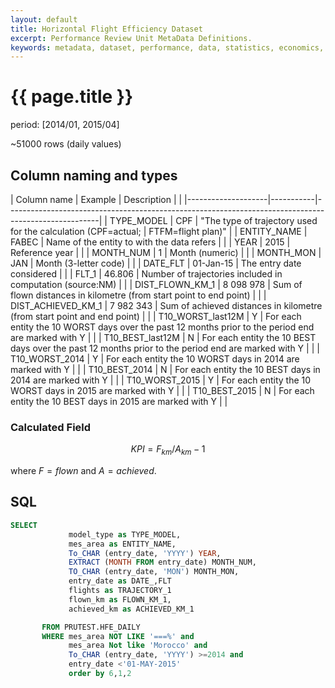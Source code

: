 ```yaml
---
layout: default
title: Horizontal Flight Efficiency Dataset
excerpt: Performance Review Unit MetaData Definitions.
keywords: metadata, dataset, performance, data, statistics, economics, air transport, flights, europe, cost efficiency
---
```

# {{ page.title }}

period: [2014/01, 2015/04]

~51000 rows (daily values)


## Column naming and types

| Column name        | Example   | Description                                                                                         |                    |
|--------------------|-----------|-----------------------------------------------------------------------------------------------------|
| TYPE_MODEL         | CPF       | "The type of trajectory used for the calculation (CPF=actual;                  | FTFM=flight plan)" |
| ENTITY_NAME        | FABEC     | Name of the entity to with the data refers                                                          |                    |
| YEAR               | 2015      | Reference year                                                                                      |                    |
| MONTH_NUM          | 1         | Month (numeric)                                                                                     |                    |
| MONTH_MON          | JAN       | Month (3-letter code)                                                                               |                    |
| DATE_FLT           | 01-Jan-15 | The entry date considered                                                                           |                    |
| FLT_1              | 46.806    | Number of trajectories included in computation (source:NM)                                          |                    |
| DIST_FLOWN_KM_1    | 8 098 978 | Sum of flown distances in kilometre (from start point to end point)                                 |                    |
| DIST_ACHIEVED_KM_1 | 7 982 343 | Sum of achieved distances in kilometre (from start point and end point)                             |                    |
| T10_WORST_last12M  | Y         | For each entity the 10 WORST days over the past 12 months prior to the period end are marked with Y |                    |
| T10_BEST_last12M   | N         | For each entity the 10 BEST days over the past 12 months prior to the period end are marked with Y  |                    |
| T10_WORST_2014     | Y         | For each entity the 10 WORST days in 2014 are marked with Y                                         |                    |
| T10_BEST_2014      | N         | For each entity the 10 BEST days in 2014 are marked with Y                                          |                    |
| T10_WORST_2015     | Y         | For each entity the 10 WORST days in 2015 are marked with Y                                         |                    |
| T10_BEST_2015      | N         | For each entity the 10 BEST days in 2015 are marked with Y                                          |                    |



### Calculated Field

$$
KPI	=F_{km} / A_{km} -1
$$

where $F = flown$ and $A = achieved$.



## SQL

```sql
SELECT 
             model_type as TYPE_MODEL,
             mes_area as ENTITY_NAME,
             To_CHAR (entry_date, 'YYYY') YEAR,            
             EXTRACT (MONTH FROM entry_date) MONTH_NUM,
             TO_CHAR (entry_date, 'MON') MONTH_MON,
             entry_date as DATE_,FLT
             flights as TRAJECTORY_1
             flown_km as FLOWN_KM_1,
             achieved_km as ACHIEVED_KM_1

       FROM PRUTEST.HFE_DAILY
       WHERE mes_area NOT LIKE '===%' and
             mes_area Not like 'Morocco' and
             To_CHAR (entry_date, 'YYYY') >=2014 and
             entry_date <'01-MAY-2015'
             order by 6,1,2

```
